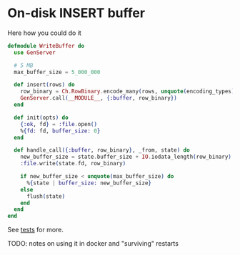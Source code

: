 # On-disk INSERT buffer

Here how you could do it

```elixir
defmodule WriteBuffer do
  use GenServer

  # 5 MB
  max_buffer_size = 5_000_000

  def insert(rows) do
    row_binary = Ch.RowBinary.encode_many(rows, unquote(encoding_types))
    GenServer.call(__MODULE__, {:buffer, row_binary})
  end

  def init(opts) do
    {:ok, fd} = :file.open()
    %{fd: fd, buffer_size: 0}
  end

  def handle_call({:buffer, row_binary}, _from, state) do
    new_buffer_size = state.buffer_size + IO.iodata_length(row_binary)
    :file.write(state.fd, row_binary)

    if new_buffer_size < unquote(max_buffer_size) do
      %{state | buffer_size: new_buffer_size}
    else
      flush(state)
    end
  end
end
```

See [tests](../test/ch/on_disk_buffer_test.exs) for more.

TODO: notes on using it in docker and "surviving" restarts
